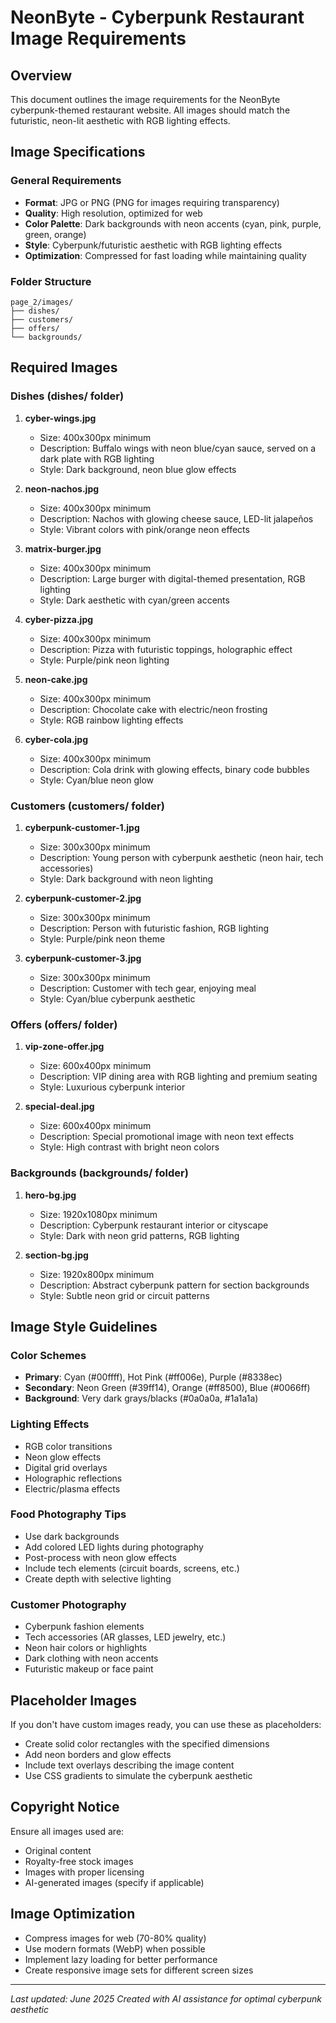 # NeonByte - Cyberpunk Restaurant Image Requirements

## Overview
This document outlines the image requirements for the NeonByte cyberpunk-themed restaurant website. All images should match the futuristic, neon-lit aesthetic with RGB lighting effects.

## Image Specifications

### General Requirements
- **Format**: JPG or PNG (PNG for images requiring transparency)
- **Quality**: High resolution, optimized for web
- **Color Palette**: Dark backgrounds with neon accents (cyan, pink, purple, green, orange)
- **Style**: Cyberpunk/futuristic aesthetic with RGB lighting effects
- **Optimization**: Compressed for fast loading while maintaining quality

### Folder Structure
```
page_2/images/
├── dishes/
├── customers/
├── offers/
└── backgrounds/
```

## Required Images

### Dishes (dishes/ folder)

1. **cyber-wings.jpg**
   - Size: 400x300px minimum
   - Description: Buffalo wings with neon blue/cyan sauce, served on a dark plate with RGB lighting
   - Style: Dark background, neon blue glow effects

2. **neon-nachos.jpg**
   - Size: 400x300px minimum
   - Description: Nachos with glowing cheese sauce, LED-lit jalapeños
   - Style: Vibrant colors with pink/orange neon effects

3. **matrix-burger.jpg**
   - Size: 400x300px minimum
   - Description: Large burger with digital-themed presentation, RGB lighting
   - Style: Dark aesthetic with cyan/green accents

4. **cyber-pizza.jpg**
   - Size: 400x300px minimum
   - Description: Pizza with futuristic toppings, holographic effect
   - Style: Purple/pink neon lighting

5. **neon-cake.jpg**
   - Size: 400x300px minimum
   - Description: Chocolate cake with electric/neon frosting
   - Style: RGB rainbow lighting effects

6. **cyber-cola.jpg**
   - Size: 400x300px minimum
   - Description: Cola drink with glowing effects, binary code bubbles
   - Style: Cyan/blue neon glow

### Customers (customers/ folder)

1. **cyberpunk-customer-1.jpg**
   - Size: 300x300px minimum
   - Description: Young person with cyberpunk aesthetic (neon hair, tech accessories)
   - Style: Dark background with neon lighting

2. **cyberpunk-customer-2.jpg**
   - Size: 300x300px minimum
   - Description: Person with futuristic fashion, RGB lighting
   - Style: Purple/pink neon theme

3. **cyberpunk-customer-3.jpg**
   - Size: 300x300px minimum
   - Description: Customer with tech gear, enjoying meal
   - Style: Cyan/blue cyberpunk aesthetic

### Offers (offers/ folder)

1. **vip-zone-offer.jpg**
   - Size: 600x400px minimum
   - Description: VIP dining area with RGB lighting and premium seating
   - Style: Luxurious cyberpunk interior

2. **special-deal.jpg**
   - Size: 600x400px minimum
   - Description: Special promotional image with neon text effects
   - Style: High contrast with bright neon colors

### Backgrounds (backgrounds/ folder)

1. **hero-bg.jpg**
   - Size: 1920x1080px minimum
   - Description: Cyberpunk restaurant interior or cityscape
   - Style: Dark with neon grid patterns, RGB lighting

2. **section-bg.jpg**
   - Size: 1920x800px minimum
   - Description: Abstract cyberpunk pattern for section backgrounds
   - Style: Subtle neon grid or circuit patterns

## Image Style Guidelines

### Color Schemes
- **Primary**: Cyan (#00ffff), Hot Pink (#ff006e), Purple (#8338ec)
- **Secondary**: Neon Green (#39ff14), Orange (#ff8500), Blue (#0066ff)
- **Background**: Very dark grays/blacks (#0a0a0a, #1a1a1a)

### Lighting Effects
- RGB color transitions
- Neon glow effects
- Digital grid overlays
- Holographic reflections
- Electric/plasma effects

### Food Photography Tips
- Use dark backgrounds
- Add colored LED lights during photography
- Post-process with neon glow effects
- Include tech elements (circuit boards, screens, etc.)
- Create depth with selective lighting

### Customer Photography
- Cyberpunk fashion elements
- Tech accessories (AR glasses, LED jewelry, etc.)
- Neon hair colors or highlights
- Dark clothing with neon accents
- Futuristic makeup or face paint

## Placeholder Images
If you don't have custom images ready, you can use these as placeholders:
- Create solid color rectangles with the specified dimensions
- Add neon borders and glow effects
- Include text overlays describing the image content
- Use CSS gradients to simulate the cyberpunk aesthetic

## Copyright Notice
Ensure all images used are:
- Original content
- Royalty-free stock images
- Images with proper licensing
- AI-generated images (specify if applicable)

## Image Optimization
- Compress images for web (70-80% quality)
- Use modern formats (WebP) when possible
- Implement lazy loading for better performance
- Create responsive image sets for different screen sizes

---

*Last updated: June 2025*
*Created with AI assistance for optimal cyberpunk aesthetic*
